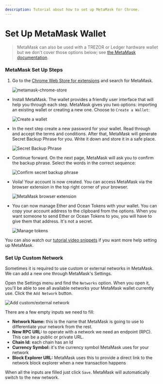 ```yaml
---
description: Tutorial about how to set up MetaMask for Chrome.
---
```


# Set Up MetaMask Wallet

> MetaMask can also be used with a TREZOR or Ledger hardware wallet but we don't cover those options below; see [the MetaMask documentation](https://metamask.zendesk.com/hc/en-us/articles/360020394612-How-to-connect-a-Trezor-or-Ledger-Hardware-Wallet).

### MetaMask Set Up Steps

1.  Go to the [Chrome Web Store for extensions](https://chrome.google.com/webstore/category/extensions) and search for MetaMask.

    ![metamask-chrome-store](./images/metamask-chrome-extension.png)

*   Install MetaMask. The wallet provides a friendly user interface that will help you through each step. MetaMask gives you two options: importing an existing wallet or creating a new one. Choose to `Create a Wallet`:

    ![Create a wallet](./images/create-new-metamask-wallet.png)

*   In the next step create a new password for your wallet. Read through and accept the terms and conditions. After that, MetaMask will generate Secret Backup Phrase for you. Write it down and store it in a safe place.

    <img src="images/secret-backup-phrase.png" alt="Secret Backup Phrase" data-size="original">
*   Continue forward. On the next page, MetaMask will ask you to confirm the backup phrase. Select the words in the correct sequence:

    <img src="images/confirm-backup-phrase.png" alt="Confirm secret backup phrase" data-size="original">
*   Voila! Your account is now created. You can access MetaMask via the browser extension in the top right corner of your browser.

    <img src="images/metamask-browser-extension.png" alt="MetaMask browser extension" data-size="original">
*   You can now manage Ether and Ocean Tokens with your wallet. You can copy your account address to the clipboard from the options. When you want someone to send Ether or Ocean Tokens to you, you will have to give them that address. It's not a secret.

    <img src="images/manage-tokens.png" alt="Manage tokens" data-size="original">

You can also watch our [tutorial video snippets](https://www.youtube.com/playlist?list=PL\_dn0wVs9kWolBCbtHaFxsi408cumOeth) if you want more help setting up MetaMask.

### Set Up Custom Network

Sometimes it is required to use custom or external networks in MetaMask. We can add a new one through MetaMask's Settings.

Open the Settings menu and find the `Networks` option. When you open it, you'll be able to see all available networks your MetaMask wallet currently use. Click the `Add Network` button.

![Add custom/external network](./images/metamask-add-network.png)

There are a few empty inputs we need to fill:

* **Network Name:** this is the name that MetaMask is going to use to differentiate your network from the rest.
* **New RPC URL:** to operate with a network we need an endpoint (RPC). This can be a public or private URL.
* **Chain Id:** each chain has an Id
* **Currency Symbol:** it's the currency symbol MetaMask uses for your network
* **Block Explorer URL:** MetaMask uses this to provide a direct link to the network block explorer when a new transaction happens

When all the inputs are filled just click `Save`. MetaMask will automatically switch to the new network.
